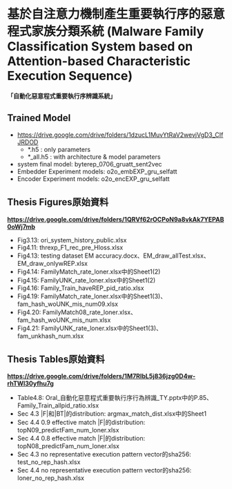 # 基於自注意力機制產生重要執行序的惡意程式家族分類系統 (Malware Family Classification System based on Attention-based Characteristic Execution Sequence)
**「自動化惡意程式重要執行序辨識系統」**


## Trained Model
* https://drive.google.com/drive/folders/1dzucL1MuvYtRaV2wevjVgD3_CIfJRDOD
    * \*.h5 : only parameters
    * \*_all.h5 : with architecture & model parameters
* system final model: byterep_0706_gruatt_sent2vec
* Embedder Experiment models: o2o_embEXP_gru_selfatt
* Encoder Experiment models: o2o_encEXP_gru_selfatt

## Thesis Figures原始資料
**https://drive.google.com/drive/folders/1QRVf62rOCPoN9a8vkAk7YEPAB0oWj7mb**
* Fig3.13: ori_system_history_public.xlsx
* Fig4.11: threxp_F1_rec_pre_Hloss.xlsx
* Fig4.13: testing dataset EM accuracy.docx、EM_draw_allTest.xlsx、EM_draw_onlywREP.xlsx
* Fig4.14: FamilyMatch_rate_loner.xlsx中的Sheet1(2)
* Fig4.15: FamilyUNK_rate_loner.xlsx中的Sheet1(2)
* Fig4.16: Family_Train_haveREP_pid_ratio.xlsx
* Fig4.19: FamilyMatch_rate_loner.xlsx中的Sheet1(3)、fam_hash_woUNK_mis_num09.xlsx
* Fig4.20: FamilyMatch08_rate_loner.xlsx、fam_hash_woUNK_mis_num.xlsx
* Fig4.21: FamilyUNK_rate_loner.xlsx中的Sheet1(3)、fam_unkhash_num.xlsx


## Thesis Tables原始資料
**https://drive.google.com/drive/folders/1M7RIbL5j836jzg0D4w-rhTWl30yfhu7g**
* Table4.8: Oral_自動化惡意程式重要執行序行為辨識_TY.pptx中的P.85、Family_Train_allpid_ratio.xlsx
* Sec 4.3 |F|和|BT|的distribution: argmax_match_dist.xlsx中的Sheet1
* Sec 4.4 0.9 effective match |F|的distribution: topN09_predictFam_num_loner.xlsx
* Sec 4.4 0.8 effective match |F|的distribution: topN08_predictFam_num_loner.xlsx
* Sec 4.3 no representative execution pattern vector的sha256: test_no_rep_hash.xlsx
* Sec 4.4 no representative execution pattern vector的sha256: loner_no_rep_hash.xlsx
